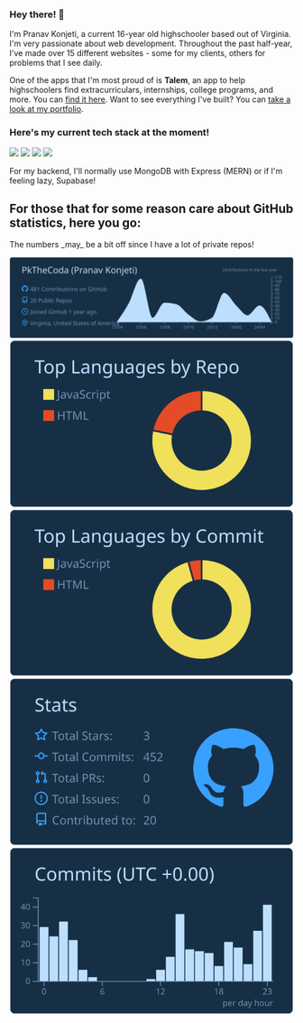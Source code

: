 ### Hey there! 👋

I'm Pranav Konjeti, a current 16-year old highschooler based out of Virginia. I'm very passionate about web development. Throughout the past half-year, I've made over 15 different websites - some for my clients, others for problems that I see daily.

One of the apps that I'm most proud of is **Talem**, an app to help highschoolers find extracurriculars, internships, college programs, and more. You can [find it here](https://talem.org).
Want to see everything I've built? You can [take a look at my portfolio](https://pranavkonjeti.com).

<h3>Here's my current tech stack at the moment!</h3>
<img src="https://cdn.jsdelivr.net/gh/devicons/devicon@latest/icons/nextjs/nextjs-original-wordmark.svg" height="200px"/>
<img src="https://cdn.jsdelivr.net/gh/devicons/devicon@latest/icons/react/react-original.svg" />
<img src="https://cdn.jsdelivr.net/gh/devicons/devicon@latest/icons/tailwindcss/tailwindcss-original-wordmark.svg" />
<img src="https://cdn.jsdelivr.net/gh/devicons/devicon@latest/icons/typescript/typescript-original.svg" />

For my backend, I'll normally use MongoDB with Express (MERN) or if I'm feeling lazy, Supabase!


<h2>For those that for some reason care about GitHub statistics, here you go:</h2>
<p>The numbers _may_ be a bit off since I have a lot of private repos!</p>

[![](https://raw.githubusercontent.com/PkTheCoda/PkTheCoda/master/profile-summary-card-output/prussian/0-profile-details.svg)](https://github.com/vn7n24fzkq/github-profile-summary-cards)
[![](https://raw.githubusercontent.com/PkTheCoda/PkTheCoda/master/profile-summary-card-output/prussian/1-repos-per-language.svg)](https://github.com/vn7n24fzkq/github-profile-summary-cards) [![](https://raw.githubusercontent.com/PkTheCoda/PkTheCoda/master/profile-summary-card-output/prussian/2-most-commit-language.svg)](https://github.com/vn7n24fzkq/github-profile-summary-cards)
[![](https://raw.githubusercontent.com/PkTheCoda/PkTheCoda/master/profile-summary-card-output/prussian/3-stats.svg)](https://github.com/vn7n24fzkq/github-profile-summary-cards) [![](https://raw.githubusercontent.com/PkTheCoda/PkTheCoda/master/profile-summary-card-output/prussian/4-productive-time.svg)](https://github.com/vn7n24fzkq/github-profile-summary-cards)
